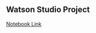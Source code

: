## Watson Studio Project

[Notebook Link](https://eu-de.dataplatform.cloud.ibm.com/analytics/notebooks/v2/7eedbf26-9f42-420b-a624-a9e6533e94a5/view?access_token=1cf651594be0dfd034dbdfd6e285c933565c29986c00a452ef363bdc0128e552&context=cpdaas)
